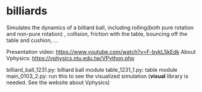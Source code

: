 # billiards

Simulates the dynamics of a billiard ball, including rolling(both pure rotation and non-pure rotation) , collision, friction with the table, bouncing off the table and cushion, ...

Presentation video: https://www.youtube.com/watch?v=F-bvkL5kEdk
About Vphysics: https://vphysics.ntu.edu.tw/VPython.php

billiard_ball_1231.py: billiard ball module
table_1231_1.py: table module
main_0103_2.py: run this to see the visualized simulation (**visual** library is needed. See the website about Vphysics)
